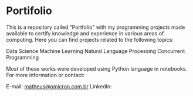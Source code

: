 # Portifolio

This is a repository called "Portfolio" with my programming projects made available to certify knowledge and experience in various areas of computing. Here you can find projects related to the following topics:

Data Science
Machine Learning
Natural Language Processing
Concurrent Programming

Most of these works were developed using Python language in notebooks. For more information or contact:

E-mail: matheus@omicron.com.br
LinkedIn: 
